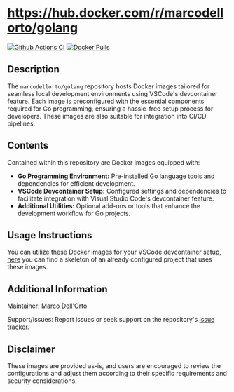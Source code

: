 # https://hub.docker.com/r/marcodellorto/golang

[![Github Actions CI](https://github.com/marcodellorto/golang-docker/actions/workflows/ci.yml/badge.svg)](https://github.com/marcodellorto/golang-docker/actions/workflows/ci.yml)
[![Docker Pulls](https://badgen.net/docker/pulls/marcodellorto/golang?icon=docker&label=Pulls)](https://hub.docker.com/r/marcodellorto/golang)

## Description
The `marcodellorto/golang` repository hosts Docker images tailored for seamless local development environments using VSCode's devcontainer feature. Each image is preconfigured with the essential components required for Go programming, ensuring a hassle-free setup process for developers. These images are also suitable for integration into CI/CD pipelines.

## Contents
Contained within this repository are Docker images equipped with:
- **Go Programming Environment:** Pre-installed Go language tools and dependencies for efficient development.
- **VSCode Devcontainer Setup:** Configured settings and dependencies to facilitate integration with Visual Studio Code's devcontainer feature.
- **Additional Utilities:** Optional add-ons or tools that enhance the development workflow for Go projects.

## Usage Instructions

You can utilize these Docker images for your VSCode devcontainer setup, [here](https://github.com/marcodellorto/golang-devcontainer) you can find a skeleton of an already configured project that uses these images.

## Additional Information

Maintainer: [Marco Dell'Orto](https://github.com/marcodellorto/golang-docker)

Support/Issues: Report issues or seek support on the repository's [issue tracker](https://github.com/marcodellorto/golang-docker/issues).

## Disclaimer
These images are provided as-is, and users are encouraged to review the configurations and adjust them according to their specific requirements and security considerations.
